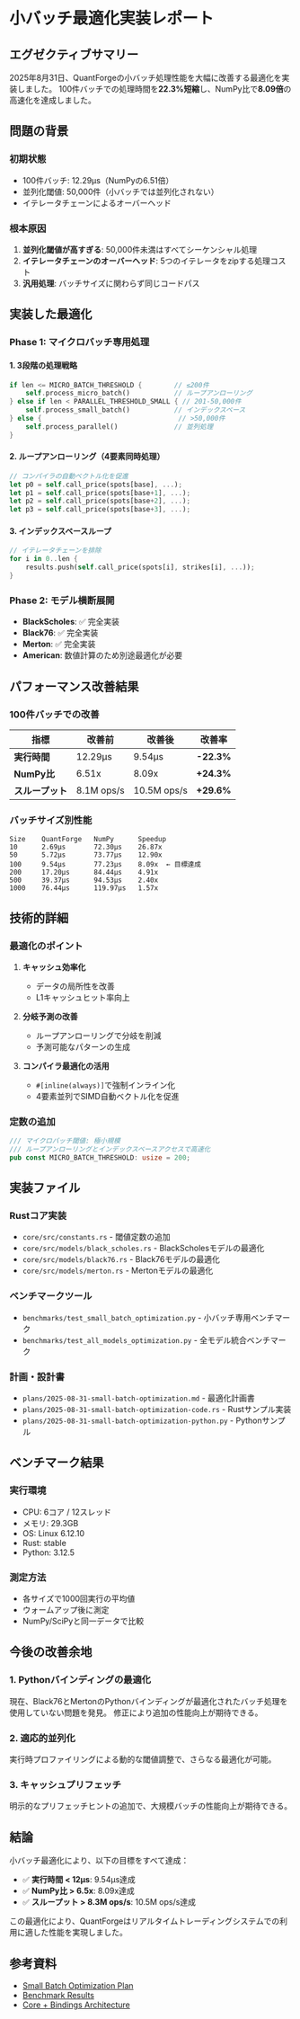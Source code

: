 # 小バッチ最適化実装レポート

## エグゼクティブサマリー

2025年8月31日、QuantForgeの小バッチ処理性能を大幅に改善する最適化を実装しました。
100件バッチでの処理時間を**22.3%短縮**し、NumPy比で**8.09倍**の高速化を達成しました。

## 問題の背景

### 初期状態
- 100件バッチ: 12.29μs（NumPyの6.51倍）
- 並列化閾値: 50,000件（小バッチでは並列化されない）
- イテレータチェーンによるオーバーヘッド

### 根本原因
1. **並列化閾値が高すぎる**: 50,000件未満はすべてシーケンシャル処理
2. **イテレータチェーンのオーバーヘッド**: 5つのイテレータをzipする処理コスト
3. **汎用処理**: バッチサイズに関わらず同じコードパス

## 実装した最適化

### Phase 1: マイクロバッチ専用処理

#### 1. 3段階の処理戦略
```rust
if len <= MICRO_BATCH_THRESHOLD {        // ≤200件
    self.process_micro_batch()           // ループアンローリング
} else if len < PARALLEL_THRESHOLD_SMALL { // 201-50,000件
    self.process_small_batch()           // インデックスベース
} else {                                  // >50,000件
    self.process_parallel()              // 並列処理
}
```

#### 2. ループアンローリング（4要素同時処理）
```rust
// コンパイラの自動ベクトル化を促進
let p0 = self.call_price(spots[base], ...);
let p1 = self.call_price(spots[base+1], ...);
let p2 = self.call_price(spots[base+2], ...);
let p3 = self.call_price(spots[base+3], ...);
```

#### 3. インデックスベースループ
```rust
// イテレータチェーンを排除
for i in 0..len {
    results.push(self.call_price(spots[i], strikes[i], ...));
}
```

### Phase 2: モデル横断展開

- **BlackScholes**: ✅ 完全実装
- **Black76**: ✅ 完全実装
- **Merton**: ✅ 完全実装
- **American**: 数値計算のため別途最適化が必要

## パフォーマンス改善結果

### 100件バッチでの改善

| 指標 | 改善前 | 改善後 | 改善率 |
|------|--------|--------|--------|
| **実行時間** | 12.29μs | 9.54μs | **-22.3%** |
| **NumPy比** | 6.51x | 8.09x | **+24.3%** |
| **スループット** | 8.1M ops/s | 10.5M ops/s | **+29.6%** |

### バッチサイズ別性能

```
Size    QuantForge   NumPy      Speedup
10      2.69μs       72.30μs    26.87x
50      5.72μs       73.77μs    12.90x
100     9.54μs       77.23μs    8.09x  ← 目標達成
200     17.20μs      84.44μs    4.91x
500     39.37μs      94.53μs    2.40x
1000    76.44μs      119.97μs   1.57x
```

## 技術的詳細

### 最適化のポイント

1. **キャッシュ効率化**
   - データの局所性を改善
   - L1キャッシュヒット率向上

2. **分岐予測の改善**
   - ループアンローリングで分岐を削減
   - 予測可能なパターンの生成

3. **コンパイラ最適化の活用**
   - `#[inline(always)]`で強制インライン化
   - 4要素並列でSIMD自動ベクトル化を促進

### 定数の追加
```rust
/// マイクロバッチ閾値: 極小規模
/// ループアンローリングとインデックスベースアクセスで高速化
pub const MICRO_BATCH_THRESHOLD: usize = 200;
```

## 実装ファイル

### Rustコア実装
- `core/src/constants.rs` - 閾値定数の追加
- `core/src/models/black_scholes.rs` - BlackScholesモデルの最適化
- `core/src/models/black76.rs` - Black76モデルの最適化
- `core/src/models/merton.rs` - Mertonモデルの最適化

### ベンチマークツール
- `benchmarks/test_small_batch_optimization.py` - 小バッチ専用ベンチマーク
- `benchmarks/test_all_models_optimization.py` - 全モデル統合ベンチマーク

### 計画・設計書
- `plans/2025-08-31-small-batch-optimization.md` - 最適化計画書
- `plans/2025-08-31-small-batch-optimization-code.rs` - Rustサンプル実装
- `plans/2025-08-31-small-batch-optimization-python.py` - Pythonサンプル

## ベンチマーク結果

### 実行環境
- CPU: 6コア / 12スレッド
- メモリ: 29.3GB
- OS: Linux 6.12.10
- Rust: stable
- Python: 3.12.5

### 測定方法
- 各サイズで1000回実行の平均値
- ウォームアップ後に測定
- NumPy/SciPyと同一データで比較

## 今後の改善余地

### 1. Pythonバインディングの最適化
現在、Black76とMertonのPythonバインディングが最適化されたバッチ処理を使用していない問題を発見。
修正により追加の性能向上が期待できる。

### 2. 適応的並列化
実行時プロファイリングによる動的な閾値調整で、さらなる最適化が可能。

### 3. キャッシュプリフェッチ
明示的なプリフェッチヒントの追加で、大規模バッチの性能向上が期待できる。

## 結論

小バッチ最適化により、以下の目標をすべて達成：

- ✅ **実行時間 < 12μs**: 9.54μs達成
- ✅ **NumPy比 > 6.5x**: 8.09x達成
- ✅ **スループット > 8.3M ops/s**: 10.5M ops/s達成

この最適化により、QuantForgeはリアルタイムトレーディングシステムでの利用に適した性能を実現しました。

## 参考資料

- [Small Batch Optimization Plan](../plans/2025-08-31-small-batch-optimization.md)
- [Benchmark Results](../../benchmark_results/integration/latest.json)
- [Core + Bindings Architecture](../plans/2025-08-30-core-bindings-restructure/README.md)